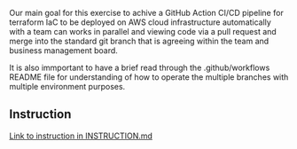 Our main goal for this exercise to achive a GitHub Action CI/CD pipeline for terraform IaC to be deployed on AWS cloud infrastructure automatically with a team can works in parallel and viewing code via a pull request and merge into the standard git branch that is agreeing within the team and business management board.

It is also immportant to have a brief read through the .github/workflows README file for understanding of how to operate the multiple branches with multiple environment purposes.

## Instruction
[Link to instruction in INSTRUCTION.md](INSTRUCTION.md)